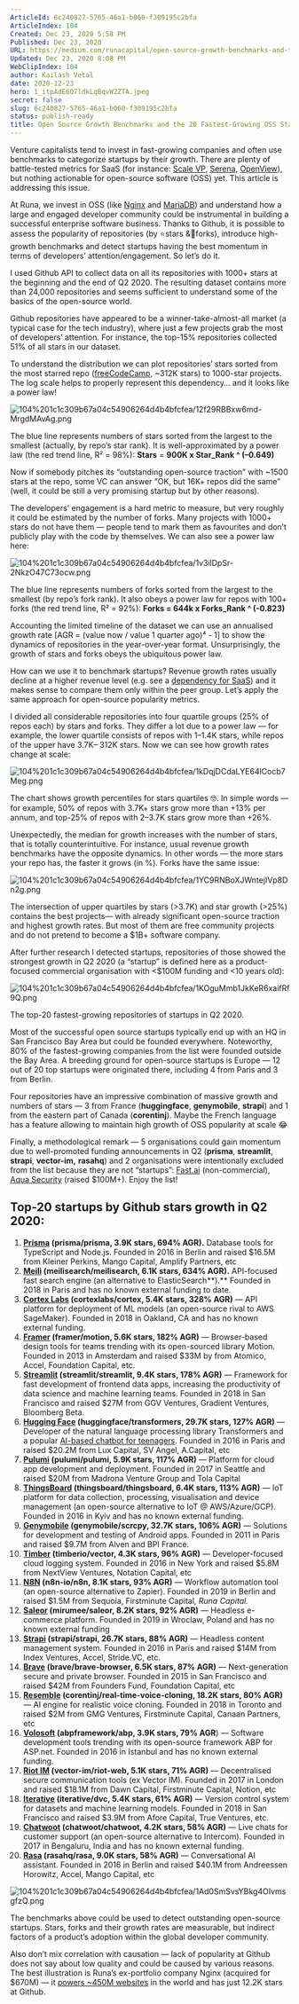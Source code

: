 ```yaml
---
ArticleId: 6c240827-5765-46a1-b060-f309195c2bfa
ArticleIndex: 104
Created: Dec 23, 2020 5:58 PM
Published: Dec 23, 2020
URL: https://medium.com/runacapital/open-source-growth-benchmarks-and-the-20-fastest-growing-oss-startups-d3556a669fe6
Updated: Dec 23, 2020 8:08 PM
WebClipIndex: 104
author: Kailash Vetal
date: 2020-12-23
hero: 1_itpAdE6O7ldkLqBqvW2ZTA.jpeg
secret: false
slug: 6c240827-5765-46a1-b060-f309195c2bfa
status: publish-ready
title: Open Source Growth Benchmarks and the 20 Fastest-Growing OSS Startups
---
```

Venture capitalists tend to invest in fast-growing companies and often use benchmarks to categorize startups by their growth. There are plenty of battle-tested metrics for SaaS (for instance: [Scale VP](https://www.scalestudio.vc/), [Serena](https://blog.serenacapital.com/2020-european-saas-benchmark-9f7897b0988a), [OpenView](https://openviewpartners.com/expansion-saas-benchmarks/)), but nothing actionable for open-source software (OSS) yet. This article is addressing this issue.

At Runa, we invest in OSS (like [Nginx](https://runacap.com/companies/nginx/) and [MariaDB](https://runacap.com/companies/mariadb/)) and understand how a large and engaged developer community could be instrumental in building a successful enterprise software business. Thanks to Github, it is possible to assess the popularity of repositories (by ⭐️stars &🍴forks), introduce high-growth benchmarks and detect startups having the best momentum in terms of developers’ attention/engagement. So let’s do it.

I used Github API to collect data on all its repositories with 1000+ stars at the beginning and the end of Q2 2020. The resulting dataset contains more than 24,000 repositories and seems sufficient to understand some of the basics of the open-source world.

Github repositories have appeared to be a winner-take-almost-all market (a typical case for the tech industry), where just a few projects grab the most of developers’ attention. For instance, the top-15% repositories collected 51% of all stars in our dataset.

To understand the distribution we can plot repositories’ stars sorted from the most starred repo ([freeCodeCamp](https://github.com/freeCodeCamp/freeCodeCamp), ~312K stars) to 1000-star projects. The log scale helps to properly represent this dependency… and it looks like a power law!

![104%201c1c309b67a04c54906264d4b4bfcfea/12f29RBBxw6md-MrgdMAvAg.png](104%201c1c309b67a04c54906264d4b4bfcfea/12f29RBBxw6md-MrgdMAvAg.png)

The blue line represents numbers of stars sorted from the largest to the smallest (actually, by repo’s star rank). It is well-approximated by a power law (the red trend line, R² = 98%): **Stars** = **900K x Star_Rank ^ (–0.649)**

Now if somebody pitches its “outstanding open-source traction” with ~1500 stars at the repo, some VC can answer “OK, but 16K+ repos did the same” (well, it could be still a very promising startup but by other reasons).

The developers’ engagement is a hard metric to measure, but very roughly it could be estimated by the number of forks. Many projects with 1000+ stars do not have them — people tend to mark them as favourites and don’t publicly play with the code by themselves. We can also see a power law here:

![104%201c1c309b67a04c54906264d4b4bfcfea/1v3ilDpSr-2NkzO47C73ocw.png](104%201c1c309b67a04c54906264d4b4bfcfea/1v3ilDpSr-2NkzO47C73ocw.png)

The blue line represents numbers of forks sorted from the largest to the smallest (by repo’s fork rank). It also obeys a power law for repos with 100+ forks (the red trend line, R² = 92%): **Forks = 644k x Forks_Rank ^ (-0.823)**

Accounting the limited timeline of the dataset we can use an annualised growth rate [AGR = (value now / value 1 quarter ago)⁴ - 1] to show the dynamics of repositories in the year-over-year format. Unsurprisingly, the growth of stars and forks obeys the ubiquitous power law.

How can we use it to benchmark startups? Revenue growth rates usually decline at a higher revenue level (e.g. see a [dependency for SaaS](https://www.slideshare.net/bwalker33/the-mendoza-line-for-saas-growth/11?src=clipshare)) and it makes sense to compare them only within the peer group. Let’s apply the same approach for open-source popularity metrics.

I divided all considerable repositories into four quartile groups (25% of repos each) by stars and forks. They differ a lot due to a power law — for example, the lower quartile consists of repos with 1–1.4K stars, while repos of the upper have 3.7K– 312K stars. Now we can see how growth rates change at scale:

![104%201c1c309b67a04c54906264d4b4bfcfea/1kDqjDCdaLYE64lCocb7Meg.png](104%201c1c309b67a04c54906264d4b4bfcfea/1kDqjDCdaLYE64lCocb7Meg.png)

The chart shows growth percentiles for stars quartiles 🤓. In simple words — for example, 50% of repos with 3.7K+ stars grow more than +13% per annum, and top-25% of repos with 2–3.7K stars grow more than +26%.

Unexpectedly, the median for growth increases with the number of stars, that is totally counterintuitive. For instance, usual revenue growth benchmarks have the opposite dynamics. In other words — the more stars your repo has, the faster it grows (in %). Forks have the same issue:

![104%201c1c309b67a04c54906264d4b4bfcfea/1YC9RNBoXJWntejIVp8Dn2g.png](104%201c1c309b67a04c54906264d4b4bfcfea/1YC9RNBoXJWntejIVp8Dn2g.png)

The intersection of upper quartiles by stars (>3.7K) and star growth (>25%) contains the best projects— with already significant open-source traction and highest growth rates. But most of them are free community projects and do not pretend to become a $1B+ software company.

After further research I detected startups, repositories of those showed the strongest growth in Q2 2020 (a “startup” is defined here as a product-focused commercial organisation with <$100M funding and <10 years old):

![104%201c1c309b67a04c54906264d4b4bfcfea/1KOguMmb1JkKeR6xaifRf9Q.png](104%201c1c309b67a04c54906264d4b4bfcfea/1KOguMmb1JkKeR6xaifRf9Q.png)

The top-20 fastest-growing repositories of startups in Q2 2020.

Most of the successful open source startups typically end up with an HQ in San Francisco Bay Area but could be founded everywhere. Noteworthy, 80% of the fastest-growing companies from the list were founded outside the Bay Area. A breeding ground for open-source startups is Europe — 12 out of 20 top startups were originated there, including 4 from Paris and 3 from Berlin.

Four repositories have an impressive combination of massive growth and numbers of stars — 3 from France (**huggingface**, **genymobile**, **strapi**) and 1 from the eastern part of Canada (**corentinj**). Maybe the French language has a feature allowing to maintain high growth of OSS popularity at scale 😂

Finally, a methodological remark — 5 organisations could gain momentum due to well-promoted funding announcements in Q2 (**prisma**, **streamlit**, **strapi**, **vector-im,** **rasahq**) and 2 organisations were intentionally excluded from the list because they are not “startups”: [Fast.ai](https://www.fast.ai/) (non-commercial), [Aqua Security](https://www.aquasec.com/) (raised $100M+). Enjoy the list!

## Top-20 startups by Github stars growth in Q2 2020:

1. **[Prisma](http://prisma.io/) (prisma/prisma, 3.9K stars, 694% AGR).** Database tools for TypeScript and Node.js. Founded in 2016 in Berlin and raised $16.5M from Kleiner Perkins, Mango Capital, Amplify Partners, etc
2. **[Meili](https://www.meilisearch.com/) (meilisearch/meilisearch, 6.1K stars, 634% AGR).** API-focused fast search engine (an alternative to ElasticSearch**).** Founded in 2018 in Paris and has no known external funding to date.
3. **[Cortex Labs](https://www.cortex.dev/) (cortexlabs/cortex, 5.4K stars, 328% AGR)** — API platform for deployment of ML models (an open-source rival to AWS SageMaker). Founded in 2018 in Oakland, CA and has no known external funding.
4. **[Framer](https://www.framer.com/) (framer/motion, 5.6K stars, 182% AGR)** — Browser-based design tools for teams trending with its open-sourced library Motion. Founded in 2013 in Amsterdam and raised $33M by from Atomico, Accel, Foundation Capital, etc.
5. **[Streamlit](https://www.streamlit.io/) (streamlit/streamlit, 9.4K stars, 178% AGR)** — Framework for fast development of frontend data apps, increasing the productivity of data science and machine learning teams. Founded in 2018 in San Francisco and raised $27M from GGV Ventures, Gradient Ventures, Bloomberg Beta.
6. **[Hugging Face](https://huggingface.co/) (huggingface/transformers, 29.7K stars, 127% AGR)** — Developer of the natural language processing library Transformers and a popular [AI-based chatbot for teenagers](https://wersm.com/hugging-face-chatbot-is-the-best-artificial-bff-for-teenagers/). Founded in 2016 in Paris and raised $20.2M from Lux Capital, SV Angel, A.Capital, etc
7. **[Pulumi](https://www.pulumi.com/) (pulumi/pulumi, 5.9K stars, 117% AGR)** — Platform for cloud app development and deployment. Founded in 2017 in Seattle and raised $20M from Madrona Venture Group and Tola Capital
8. **[ThingsBoard](https://thingsboard.io/) (thingsboard/thingsboard, 6.4K stars, 113% AGR)** — IoT platform for data collection, processing, visualisation and device management (an open-source alternative to IoT @ AWS/Azure/GCP). Founded in 2016 in Kyiv and has no known external funding.
9. **[Genymobile](https://www.genymobile.com/) (genymobile/scrcpy, 32.7K stars, 106% AGR)** — Solutions for development and testing of Android apps. Founded in 2011 in Paris and raised $9.7M from Alven and BPI France.
10. **[Timber](https://timber.io/) (timberio/vector, 4.3K stars, 96% AGR)** — Developer-focused cloud logging system. Founded in 2016 in New York and raised $5.8M from NextView Ventures, Notation Capital, etc
11. **[N8N](https://n8n.io/) (n8n-io/n8n, 8.1K stars, 93% AGR)** — Workflow automation tool (an open-source alternative to Zapier). Founded in 2019 in Berlin and raised $1.5M from Sequoia, Firstminute Capital, *Runa Capital.*
12. **[Saleor](https://saleor.io/) (mirumee/saleor, 8.2K stars, 92% AGR)** — Headless e-commerce platform. Founded in 2019 in Wroclaw, Poland and has no known external funding
13. **[Strapi](http://strapi.io/) (strapi/strapi, 26.7K stars, 88% AGR)** — Headless content management system. Founded in 2016 in Paris and raised $14M from Index Ventures, Accel, Stride.VC, etc.
14. **[Brave](http://brave.com/) (brave/brave-browser, 6.5K stars, 87% AGR)** — Next-generation secure and private browser. Founded in 2015 in San Francisco and raised $42M from Founders Fund, Foundation Capital, etc
15. **[Resemble](http://resemble.ai/) (corentinj/real-time-voice-cloning, 18.2K stars, 80% AGR)** — AI engine for realistic voice cloning. Founded in 2018 in Toronto and raised $2M from GMG Ventures, Firstminute Capital, Canaan Partners, etc
16. **[Volosoft](http://volosoft.com/) (abpframework/abp, 3.9K stars, 79% AGR**) — Software development tools trending with its open-source framework ABP for ASP.net. Founded in 2016 in Istanbul and has no known external funding.
17. **[Riot IM](http://riot.im/) (vector-im/riot-web, 5.1K stars, 71% AGR)** — Decentralised secure communication tools (ex Vector IM). Founded in 2017 in London and raised $18.1M from Dawn Capital, Firstminute Capital, Notion, etc
18. **[Iterative](http://iterative.ai/) (iterative/dvc, 5.4K stars, 61% AGR)** — Version control system for datasets and machine learning models. Founded in 2018 in San Francisco and raised $3.9M from Afore Capital, True Ventures, etc.
19. **[Chatwoot](https://www.chatwoot.com/) (chatwoot/chatwoot, 4.2K stars, 58% AGR)** — Live chats for customer support (an open-source alternative to Intercom). Founded in 2017 in Bengaluru, India and has no known external funding.
20. **[Rasa](https://rasa.com/) (rasahq/rasa, 9.0K stars, 58% AGR)** — Conversational AI assistant. Founded in 2016 in Berlin and raised $40.1M from Andreessen Horowitz, Accel, Mango Capital, etc

![104%201c1c309b67a04c54906264d4b4bfcfea/1Ad0SmSvsYBkg4OIvmsgfzQ.png](104%201c1c309b67a04c54906264d4b4bfcfea/1Ad0SmSvsYBkg4OIvmsgfzQ.png)

The benchmarks above could be used to detect outstanding open-source startups. Stars, forks and their growth rates are measurable, but indirect factors of a product’s adoption within the global developer community.

Also don’t mix correlation with causation — lack of popularity at Github does not say about low quality and could be caused by various reasons. The best illustration is Runa’s ex-portfolio company Nginx (acquired for $670M) — it [powers ~450M websites](https://news.netcraft.com/archives/2020/06/25/june-2020-web-server-survey.html) in the world and has just 12.2K stars at Github.
